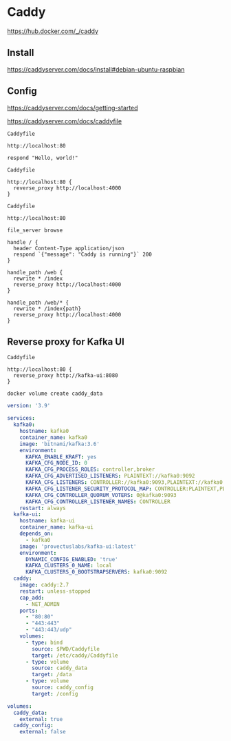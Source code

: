 # Caddy

https://hub.docker.com/_/caddy

## Install

https://caddyserver.com/docs/install#debian-ubuntu-raspbian

## Config

https://caddyserver.com/docs/getting-started

https://caddyserver.com/docs/caddyfile

`Caddyfile`
```
http://localhost:80

respond "Hello, world!"
```

`Caddyfile`
```
http://localhost:80 {
  reverse_proxy http://localhost:4000
}
```

`Caddyfile`
```
http://localhost:80

file_server browse

handle / {
  header Content-Type application/json
  respond `{"message": "Caddy is running"}` 200
}

handle_path /web {
  rewrite * /index
  reverse_proxy http://localhost:4000
}

handle_path /web/* {
  rewrite * /index{path}
  reverse_proxy http://localhost:4000
}
```

## Reverse proxy for Kafka UI

`Caddyfile`
```
http://localhost:80 {
  reverse_proxy http://kafka-ui:8080
}
```

```shel
docker volume create caddy_data
```

```yaml
version: '3.9'

services:
  kafka0:
    hostname: kafka0
    container_name: kafka0
    image: 'bitnami/kafka:3.6'
    environment:
      KAFKA_ENABLE_KRAFT: yes
      KAFKA_CFG_NODE_ID: 0
      KAFKA_CFG_PROCESS_ROLES: controller,broker
      KAFKA_CFG_ADVERTISED_LISTENERS: PLAINTEXT://kafka0:9092
      KAFKA_CFG_LISTENERS: CONTROLLER://kafka0:9093,PLAINTEXT://kafka0:9092
      KAFKA_CFG_LISTENER_SECURITY_PROTOCOL_MAP: CONTROLLER:PLAINTEXT,PLAINTEXT:PLAINTEXT
      KAFKA_CFG_CONTROLLER_QUORUM_VOTERS: 0@kafka0:9093
      KAFKA_CFG_CONTROLLER_LISTENER_NAMES: CONTROLLER
    restart: always
  kafka-ui:
    hostname: kafka-ui
    container_name: kafka-ui
    depends_on:
      - kafka0
    image: 'provectuslabs/kafka-ui:latest'
    environment:
      DYNAMIC_CONFIG_ENABLED: 'true'
      KAFKA_CLUSTERS_0_NAME: local
      KAFKA_CLUSTERS_0_BOOTSTRAPSERVERS: kafka0:9092
  caddy:
    image: caddy:2.7
    restart: unless-stopped
    cap_add:
      - NET_ADMIN
    ports:
      - "80:80"
      - "443:443"
      - "443:443/udp"
    volumes:
      - type: bind
        source: $PWD/Caddyfile
        target: /etc/caddy/Caddyfile
      - type: volume
        source: caddy_data
        target: /data
      - type: volume
        source: caddy_config
        target: /config

volumes:
  caddy_data:
    external: true
  caddy_config:
    external: false
```

